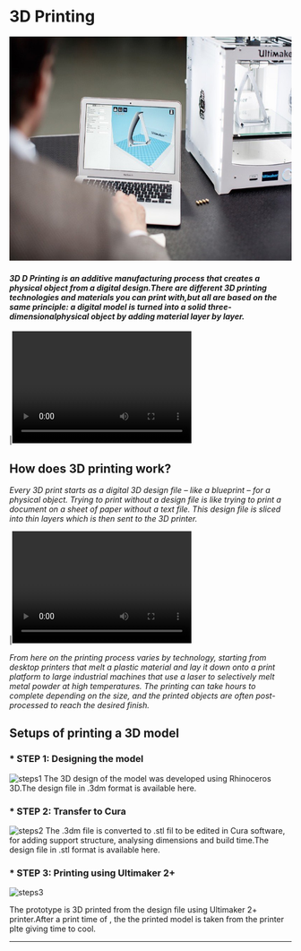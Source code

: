 #                                                     3D Printing
<img src="Ultimaker-2-Plus-Cura.jpg" height="400" width="1000" >   
    
#### _3D D Printing is an additive manufacturing process that creates a physical object from a digital design.There are different 3D printing technologies and materials you can print with,but all are based on the same principle: a digital model is turned into a solid three-dimensionalphysical object by adding material layer by layer._

|<video src="hero_loop_alpha.webm"  width="320" height="200" controls preload>| 
    
    
##  How does 3D printing work?

   _Every 3D print starts as a digital 3D design file – like a blueprint – for a physical object. Trying to print without a design file is like trying to print a document on a sheet of paper without a text file. This design file is sliced into thin layers which is then sent to the 3D printer._
   
|<video src="teleport-animation.webm"  width="320" height="200" controls preload>|


   _From here on the printing process varies by technology, starting from desktop printers that melt a plastic material and lay it down onto a print platform to large industrial machines that use a laser to selectively melt metal powder at high temperatures. The printing can take hours to complete depending on the size, and the printed objects are often post-processed to reach the desired finish._




## Setups of printing a 3D model
   
   
###   * STEP 1: Designing the model
![steps1](https://i.ytimg.com/vi/CRczt7K7QhU/maxresdefault.jpg)
  The 3D design of the model was developed using Rhinoceros 3D.The design file in .3dm format is available here.
      
      
###   * STEP 2: Transfer to Cura
![steps2](http://www.desktop3dprinter.com/user/news/thumbnails/Cura%2015.06%20screenshot.png)
  The .3dm file is converted to .stl fil to be edited in Cura software, for adding support structure, 
   analysing dimensions and build time.The design file in .stl format is available here.
     
     
###   * STEP 3: Printing using Ultimaker 2+
![steps3](https://i.pinimg.com/originals/92/a2/9c/92a29ca353fc748c09fcf638ffbe0c2b.jpg)

The prototype is 3D printed from the design file using Ultimaker 2+ printer.After a print time of , the the printed model is taken from the printer plte giving time to cool.


----
